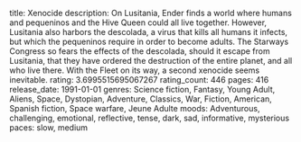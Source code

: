 title: Xenocide
description: On Lusitania, Ender finds a world where humans and pequeninos and the Hive Queen could all live together. However, Lusitania also harbors the descolada, a virus that kills all humans it infects, but which the pequeninos require in order to become adults. The Starways Congress so fears the effects of the descolada, should it escape from Lusitania, that they have ordered the destruction of the entire planet, and all who live there. With the Fleet on its way, a second xenocide seems inevitable.
rating: 3.6995515695067267
rating_count: 446
pages: 416
release_date: 1991-01-01
genres: Science fiction, Fantasy, Young Adult, Aliens, Space, Dystopian, Adventure, Classics, War, Fiction, American, Spanish fiction, Space warfare, Jeune Adulte
moods: Adventurous, challenging, emotional, reflective, tense, dark, sad, informative, mysterious
paces: slow, medium